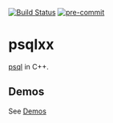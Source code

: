 [![Build Status](https://travis-ci.com/yyang-even/Postgres_Client.svg?branch=master)](https://travis-ci.com/yyang-even/Postgres_Client) [![pre-commit](https://img.shields.io/badge/pre--commit-enabled-brightgreen?logo=pre-commit&logoColor=white)](https://github.com/pre-commit/pre-commit)

# psqlxx
[psql](http://postgresguide.com/utilities/psql.html) in C++.

## Demos
See [Demos](doc/demos/demos.md)
